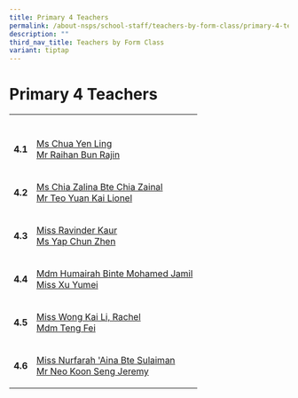```yaml
---
title: Primary 4 Teachers
permalink: /about-nsps/school-staff/teachers-by-form-class/primary-4-teachers/
description: ""
third_nav_title: Teachers by Form Class
variant: tiptap
---
```

<h1>Primary 4 Teachers</h1>
<table style="minWidth: 50px">
<colgroup>
<col>
<col>
</colgroup>
<tbody>
<tr>
<th rowspan="1" colspan="1">
<p></p>
</th>
<th rowspan="1" colspan="1">
<p></p>
</th>
</tr>
<tr>
<td rowspan="1" colspan="1">
<p><strong>4.1</strong>
</p>
</td>
<td rowspan="1" colspan="1">
<p><a href="mailto:nsps@moe.edu.sg" rel="noopener noreferrer nofollow" target="_blank">Ms Chua Yen Ling</a>
<br><a href="mailto:nsps@moe.edu.sg" rel="noopener noreferrer nofollow" target="_blank">Mr Raihan Bun Rajin</a>
</p>
</td>
</tr>
<tr>
<td rowspan="1" colspan="1">
<p><strong>4.2</strong>
</p>
</td>
<td rowspan="1" colspan="1">
<p><a href="mailto:nsps@moe.edu.sg" rel="noopener noreferrer nofollow" target="_blank">Ms Chia Zalina Bte Chia Zainal</a>
<br><a href="mailto:nsps@moe.edu.sg" rel="noopener noreferrer nofollow" target="_blank">Mr Teo Yuan Kai Lionel</a>
</p>
</td>
</tr>
<tr>
<td rowspan="1" colspan="1">
<p><strong>4.3</strong>
</p>
</td>
<td rowspan="1" colspan="1">
<p><a href="mailto:nsps@moe.edu.sg" rel="noopener noreferrer nofollow" target="_blank">Miss Ravinder Kaur</a>
<br><a href="mailto:nsps@moe.edu.sg" rel="noopener noreferrer nofollow" target="_blank">Ms Yap Chun Zhen</a>
</p>
</td>
</tr>
<tr>
<td rowspan="1" colspan="1">
<p><strong>4.4</strong>
</p>
</td>
<td rowspan="1" colspan="1">
<p><a href="mailto:nsps@moe.edu.sg" rel="noopener noreferrer nofollow" target="_blank">Mdm Humairah Binte Mohamed Jamil</a>
<br><a href="mailto:nsps@moe.edu.sg" rel="noopener noreferrer nofollow" target="_blank">Miss Xu Yumei</a>
</p>
</td>
</tr>
<tr>
<td rowspan="1" colspan="1">
<p><strong>4.5</strong>
</p>
</td>
<td rowspan="1" colspan="1">
<p><a href="mailto:nsps@moe.edu.sg" rel="noopener noreferrer nofollow" target="_blank">Miss Wong Kai Li, Rachel</a>
<br><a href="mailto:nsps@moe.edu.sg" rel="noopener noreferrer nofollow" target="_blank">Mdm Teng Fei</a>
</p>
</td>
</tr>
<tr>
<td rowspan="1" colspan="1">
<p><strong>4.6</strong>
</p>
</td>
<td rowspan="1" colspan="1">
<p><a href="mailto:nsps@moe.edu.sg" rel="noopener noreferrer nofollow" target="_blank">Miss Nurfarah 'Aina Bte Sulaiman </a>
<br><a href="mailto:nsps@moe.edu.sg" rel="noopener noreferrer nofollow" target="_blank">Mr Neo Koon Seng Jeremy</a>
</p>
</td>
</tr>
</tbody>
</table>
<p></p>